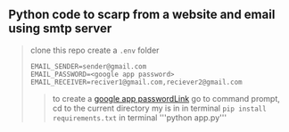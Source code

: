 ## Python code to scarp from a website and email using smtp server
>clone this repo
>create a ```.env``` folder
> ```
>EMAIL_SENDER=sender@gmail.com
>EMAIL_PASSWORD=<google app password>
>EMAIL_RECEIVER=reciver1@gmail.com,reciever2@gmail.com
> ```
>> to create a [google app passwordLink](https://myaccount.google.com/apppasswords)
>go to command prompt, cd to the current directory my is in
>in terminal  ```pip install requirements.txt```
>in terminal '''python app.py'''
  
